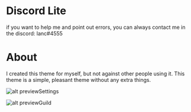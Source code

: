 # Discord Lite
if you want to help me and point out errors, you can always contact me in the discord: lanc#4555

# About

I created this theme for myself, but not against other people using it.
This theme is a simple, pleasant theme without any extra things.

![alt previewSettings](https://i.imgur.com/vF5Dueu.png)

![alt previewGuild](https://i.imgur.com/TQCWpvY.png)

